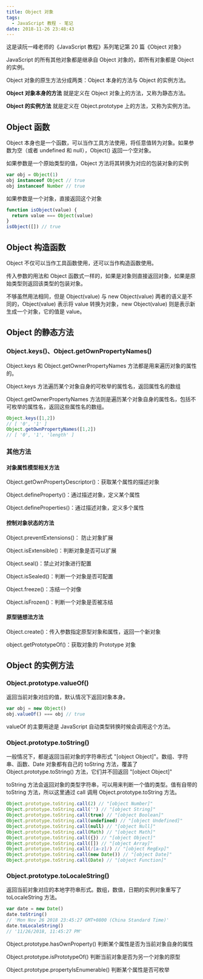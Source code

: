 ```yaml
---
title: Object 对象
tags:
  - JavaScript 教程 - 笔记
date: 2018-11-26 23:48:43
---
```



这是读阮一峰老师的《JavaScript 教程》系列笔记第 20 篇《Object 对象》

JavaScript 的所有其他对象都是继承自 Object 对象的，即所有对象都是 Object 的实例。

Object 对象的原生方法分成两类：Object 本身的方法与 Object 的实例方法。

**Object 对象本身的方法** 就是定义在 Object 对象上的方法，又称为静态方法。

**Object 的实例方法** 就是定义在 Object.prototype 上的方法，又称为实例方法。

## Object 函数

Object 本身也是一个函数，可以当作工具方法使用，将任意值转为对象。如果参数为空（或者 undefined 和 null），Object() 返回一个空对象。

如果参数是一个原始类型的值，Object 方法将其转换为对应的包装对象的实例

```js
var obj = Object(1)
obj instanceof Object // true
obj instanceof Number // true
```

如果参数是一个对象，直接返回这个对象

```js
function isObject(value) {
  return value === Object(value)
}
isObject([]) // true
```

## Object 构造函数

Object 不仅可以当作工具函数使用，还可以当作构造函数使用。

传入参数的用法和 Object 函数式一样的，如果是对象则直接返回对象，如果是原始类型则返回该类型的包装对象。

不够虽然用法相同，但是 Object(value) 与 new Object(value) 两者的语义是不同的，Object(value) 表示将 value 转换为对象，new Object(value) 则是表示新生成一个对象，它的值是 value。

## Object 的静态方法

### Object.keys()、Object.getOwnPropertyNames()

Object.keys 和 Object.getOwnerPropertyNames 方法都是用来遍历对象的属性的。

Object.keys 方法遍历某个对象自身的可枚举的属性名，返回属性名的数组

Object.getOwnerPropertyNames 方法则是遍历某个对象自身的属性名，包括不可枚举的属性名，返回这些属性名的数组。

```js
Object.keys([1,2])
// [ '0', '1' ]
Object.getOwnPropertyNames([1,2])
// [ '0', '1', 'length' ]
```

### 其他方法

#### 对象属性模型相关方法

Object.getOwnPropertyDescriptor()：获取某个属性的描述对象

Object.defineProperty()：通过描述对象，定义某个属性

Object.defineProperties()：通过描述对象，定义多个属性

#### 控制对象状态的方法

Object.preventExtensions()： 防止对象扩展

Object.isExtensible()：判断对象是否可以扩展

Object.seal()：禁止对对象进行配置

Object.isSealed()：判断一个对象是否可配置

Object.freeze()：冻结一个对像

Object.isFrozen()：判断一个对象是否被冻结

#### 原型链想法方法

Object.create()：传入参数指定原型对象和属性，返回一个新对象

object.getPrototypeOf()：获取对象的 Prototype 对象

## Object 的实例方法

### Object.prototype.valueOf() 

返回当前对象对应的值，默认情况下返回对象本身。

```js
var obj = new Object()
obj.valueOf() === obj // true
```

valueOf 的主要用途是 JavaScript 自动类型转换时候会调用这个方法。

### Object.prototype.toString() 

一般情况下，都是返回当前对象的字符串形式  "[object Object]"。数组、字符串、函数、Date 对象都有自己的 toString 方法，覆盖了 Object.prototype.toString() 方法，它们并不回返回 "[object Object]"

toString 方法会返回对象的类型字符串，可以用来判断一个值的类型。值有自带的 toString 方法，所以这里通过 call 调用 Object.prototype.toString 方法。

```js
Object.prototype.toString.call(2) // "[object Number]"
Object.prototype.toString.call('') // "[object String]"
Object.prototype.toString.call(true) // "[object Boolean]"
Object.prototype.toString.call(undefined) // "[object Undefined]"
Object.prototype.toString.call(null) // "[object Null]"
Object.prototype.toString.call(Math) // "[object Math]"
Object.prototype.toString.call({}) // "[object Object]"
Object.prototype.toString.call([]) // "[object Array]"
Object.prototype.toString.call(/[a-z]/) // "[object RegExp]"
Object.prototype.toString.call(new Date()) // "[object Date]"
Object.prototype.toString.call(Date) // "[object Function]"
```

### Object.prototype.toLocaleString() 

返回当前对象对应的本地字符串形式。数组，数值，日期的实例对象重写了 toLocaleString 方法。

```js
var date = new Date()
date.toString()
// 'Mon Nov 26 2018 23:45:27 GMT+0800 (China Standard Time)'
date.toLocaleString()
// '11/26/2018, 11:45:27 PM'
```

Object.prototype.hasOwnProperty() 判断某个属性是否为当前对象自身的属性

Object.prototype.isPrototypeOf() 判断当前对象是否为另一个对象的原型

Object.prototype.propertyIsEnumerable() 判断某个属性是否可枚举